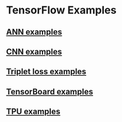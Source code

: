 # TensorFlow Examples

## [ANN examples](./ANN/)

## [CNN examples](./CNN/)

## [Triplet loss examples](./CNN/TripletLoss/)

## [TensorBoard examples](./ANN/TensorBoard/)

## [TPU examples](./CNN/TPU/)
